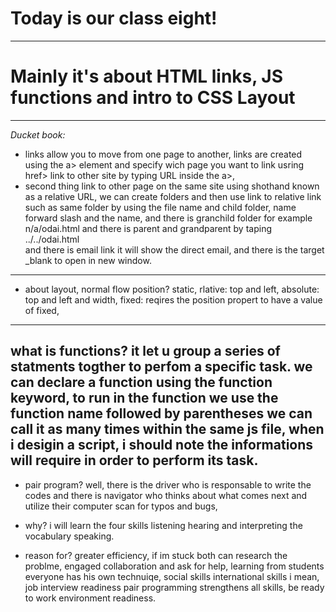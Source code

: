 # Today is our class eight!

---

# Mainly it's about HTML links, JS functions and intro to CSS **Layout**

---

_Ducket book:_

- links allow you to move from one page to another, links are created using the a> element and specify wich page you want to link usring href>
  link to other site by typing URL inside the a>,
- second thing link to other page on the same site using shothand known as a relative URL, we can create folders and then use link to relative link such as same folder by using the file name and child folder, name forward slash and the name, and there is granchild folder for example n/a/odai.html and there is parent and grandparent by taping ../../odai.html <br />
  and there is email link it will show the direct email, and there is the target \_blank to open in new window.

---

- about layout, normal flow position? static, rlative: top and left, absolute: top and left and width, fixed: reqires the position propert to have a value of fixed,<br />

---

## what is functions? it let u group a series of statments togther to perfom a specific task. we can declare a function using the function keyword, to run in the function we use the function name followed by parentheses we can call it as many times within the same js file, when i desigin a script, i should note the informations will require in order to perform its task.

- pair program? well, there is the driver who is responsable to write the codes and there is navigator who thinks about what comes next and utilize their computer scan for typos and bugs,<br />
- why? i will learn the four skills listening hearing and interpreting the vocabulary speaking.

- reason for? greater efficiency, if im stuck both can research the problme, engaged collaboration and ask for help, learning from students everyone has his own technuiqe, social skills international skills i mean,<br /> job interview readiness pair programming strengthens all skills, be ready to work environment readiness.
